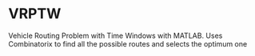 # VRPTW
Vehicle Routing Problem with Time Windows with MATLAB.
Uses Combinatorix to find all the possible routes and selects the optimum one 
